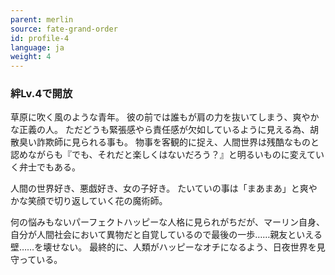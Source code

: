 ```yaml
---
parent: merlin
source: fate-grand-order
id: profile-4
language: ja
weight: 4
---
```


### 絆Lv.4で開放

草原に吹く風のような青年。
彼の前では誰もが肩の力を抜いてしまう、爽やかな正義の人。
ただどうも緊張感やら責任感が欠如しているように見える為、胡散臭い詐欺師に見られる事も。
物事を客観的に捉え、人間世界は残酷なものと認めながらも『でも、それだと楽しくはないだろう？』と明るいものに変えていく弁士でもある。

人間の世界好き、悪戯好き、女の子好き。
たいていの事は「まあまあ」と爽やかな笑顔で切り返していく花の魔術師。

何の悩みもないパーフェクトハッピーな人格に見られがちだが、マーリン自身、自分が人間社会において異物だと自覚しているので最後の一歩……親友といえる壁……を壊せない。
最終的に、人類がハッピーなオチになるよう、日夜世界を見守っている。

